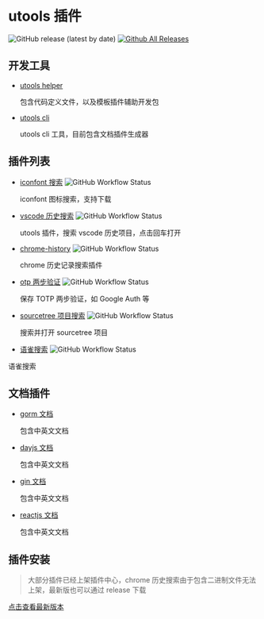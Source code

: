 # utools 插件

![GitHub release (latest by date)](https://img.shields.io/github/v/release/mohuishou/utools)
[![Github All Releases](https://img.shields.io/github/downloads/mohuishou/utools/total.svg)](https://github.com/mohuishou/utools/releases/latest)

## 开发工具

- [utools helper](./helper)

  包含代码定义文件，以及模板插件辅助开发包

- [utools cli](./cli)

  utools cli 工具，目前包含文档插件生成器

## 插件列表

- [iconfont 搜索](./plugins/iconfont)
  ![GitHub Workflow Status](https://img.shields.io/github/workflow/status/mohuishou/utools/build%20iconfont?label=iconfont)

  iconfont 图标搜索，支持下载

- [vscode 历史搜索](./plugins/vscode)
  ![GitHub Workflow Status](https://img.shields.io/github/workflow/status/mohuishou/utools/build%20vscode?label=vscode)

  utools 插件，搜索 vscode 历史项目，点击回车打开

- [chrome-history](./plugins/chrome-history)
  ![GitHub Workflow Status](https://img.shields.io/github/workflow/status/mohuishou/utools/chrome-history?label=chrome-history)

  chrome 历史记录搜索插件

- [otp 两步验证](./plugins/otp)
  ![GitHub Workflow Status](https://img.shields.io/github/workflow/status/mohuishou/utools/build%20otp?label=otp)

  保存 TOTP 两步验证，如 Google Auth 等

- [sourcetree 项目搜索](./plugins/sourcetree)
  ![GitHub Workflow Status](https://img.shields.io/github/workflow/status/mohuishou/utools/build%20sourcetree?label=sourcetree)

  搜索并打开 sourcetree 项目

- [语雀搜索](./plugins/yuque)
  ![GitHub Workflow Status](https://img.shields.io/github/workflow/status/mohuishou/utools/build%20yuque?label=yuque)

语雀搜索

## 文档插件

- [gorm 文档](./docs/gorm)

  包含中英文文档

- [dayjs 文档](./docs/dayjs)

  包含中英文文档

- [gin 文档](./docs/gin)

  包含中英文文档

- [reactjs 文档](./docs/reactjs)

  包含中英文文档

## 插件安装

> 大部分插件已经上架插件中心，chrome 历史搜索由于包含二进制文件无法上架，最新版也可以通过 release 下载

[点击查看最新版本](https://github.com/mohuishou/utools/releases/latest)
